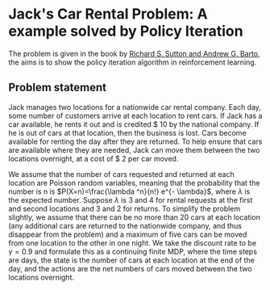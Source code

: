 # Jack's Car Rental Problem: A example solved by Policy Iteration

The problem is given in the book by [Richard S. Sutton and Andrew G. Barto](http://incompleteideas.net/book/ebook/the-book.html), the aims is to show the policy iteration algorithm in reinforcement learning.

## Problem statement

Jack manages two locations for a nationwide car rental company. Each day, some number of customers arrive at each location to rent cars. 
If Jack has a car available, he rents it out and is credited \$ 10 by the national company. If he is out of cars at that location, then the business is lost. 
Cars become available for renting the day after they are returned. To help ensure that cars are available where they are needed, Jack can move them between the two locations overnight, at a cost of \$ 2 per car moved. 

We assume that the number of cars requested and returned at each location are Poisson random variables, meaning that the probability that the number is n is $P(X=n)=\frac{\lambda ^n}{n!} e^{- \lambda}$, where $\lambda$ is the expected number. Suppose $\lambda$ is 3 and 4 for rental requests at the first and second locations and 3 and 2 for returns. To simplify the problem slightly, we assume that there can be no more than 20 cars at each location (any additional cars are returned to the nationwide company, and thus disappear from the problem) and a maximum of five cars can be moved from one location to the other in one night. We take the discount rate to be $\gamma=0.9$ and formulate this as a continuing finite MDP, where the time steps are days, the state is the number of cars at each location at the end of the day, and the actions are the net numbers of cars moved between the two locations overnight. 
